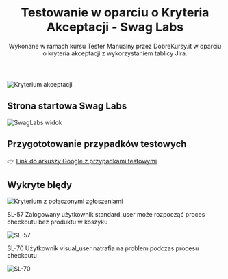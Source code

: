 <header>

# Testowanie w oparciu o Kryteria Akceptacji - Swag Labs

Wykonane w ramach kursu Tester Manualny przez DobreKursy.it w oparciu o kryteria akceptacji z wykorzystaniem tablicy Jira.

</header

![Kryterium akceptacji](https://github.com/user-attachments/assets/6559c61c-db5e-4a65-b10e-62903109cfb5)

## Strona startowa Swag Labs

![SwagLabs widok](https://github.com/user-attachments/assets/db2c8f1e-d72f-48d7-9449-9666a9c3a390)

## Przygototowanie przypadków testowych

👉 [Link do arkuszy Google z przypadkami testowymi](https://docs.google.com/spreadsheets/d/1hZ89VBRjjuuRTHpjKIMGedfk4Y3mB1XlEDD6fGDvvlI/edit?usp=sharing)

## Wykryte błędy

![Kryterium z połączonymi zgłoszeniami](https://github.com/user-attachments/assets/965a5713-d74c-4d66-9d45-a797465e61ab)

SL-57 Zalogowany użytkownik standard_user może rozpocząć proces checkoutu bez produktu w koszyku

![SL-57](https://github.com/user-attachments/assets/23abd9f8-1c5a-41e5-b3f7-2170255a7bf3)

SL-70 Użytkownik visual_user natrafia na problem podczas procesu checkoutu

![SL-70](https://github.com/user-attachments/assets/62c5fb27-30cc-4d51-b034-b950c2703db7)




